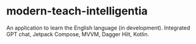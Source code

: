 # modern-teach-intelligentia
An application to learn the English language (in development). Integrated GPT chat, Jetpack Compose, MVVM, Dagger Hilt, Kotlin.
